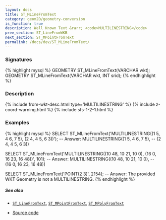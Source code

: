 ```yaml
---
layout: docs
title: ST_MLineFromText
category: geom2D/geometry-conversion
is_function: true
description: Well Known Text &rarr; <code>MULTILINESTRING</code>
prev_section: ST_LineFromWKB
next_section: ST_MPointFromText
permalink: /docs/dev/ST_MLineFromText/
---
```


### Signatures

{% highlight mysql %}
GEOMETRY ST_MLineFromText(VARCHAR wkt);
GEOMETRY ST_MLineFromText(VARCHAR wkt, INT srid);
{% endhighlight %}

### Description

{% include from-wkt-desc.html type='MULTILINESTRING' %}
{% include z-coord-warning.html %}
{% include sfs-1-2-1.html %}

### Examples

{% highlight mysql %}
SELECT ST_MLineFromText('MULTILINESTRING((1 5, 4 6, 7 5),
                                         (2 4, 4 5, 6 3))');
-- Answer: MULTILINESTRING((1 5, 4 6, 7 5), 
--                         (2 4, 4 5, 6 3))

SELECT ST_MLineFromText('MULTILINESTRING((10 48, 10 21, 10 0),
                                         (16 0, 16 23, 16 48))', 101);
-- Answer: MULTILINESTRING((10 48, 10 21, 10 0),
--                         (16 0, 16 23, 16 48))

SELECT ST_MLineFromText('POINT(2 3)', 2154);
-- Answer: The provided WKT Geometry is not a MULTILINESTRING.
{% endhighlight %}

##### See also

* [`ST_LineFromText`](../ST_LineFromText), [`ST_MPointFromText`](../ST_MPointFromText), [`ST_MPolyFromText`](../ST_MPolyFromText)

* <a href="https://github.com/irstv/H2GIS/blob/master/h2spatial/src/main/java/org/h2gis/h2spatial/internal/function/spatial/convert/ST_MLineFromText.java" target="_blank">Source code</a>
